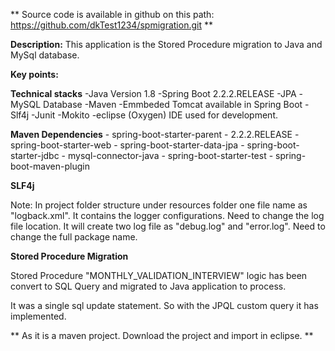
** Source code is available in github on this path: https://github.com/dkTest1234/spmigration.git **


**Description:** This application is the  Stored Procedure migration to Java and MySql database.

**Key points:**

**Technical stacks** 
	-Java Version 1.8
	-Spring Boot 2.2.2.RELEASE
	-JPA
	-MySQL Database
	-Maven
	-Emmbeded Tomcat available in Spring Boot
	-Slf4j
	-Junit
	-Mokito
	-eclipse (Oxygen) IDE used for development.

**Maven Dependencies**
	- spring-boot-starter-parent - 2.2.2.RELEASE
	- spring-boot-starter-web
	- spring-boot-starter-data-jpa
	- spring-boot-starter-jdbc
	- mysql-connector-java
	- spring-boot-starter-test
	- spring-boot-maven-plugin
	
	
**SLF4j**

Note: In project folder structure under resources folder one file name as "logback.xml". It contains the logger configurations. 
	  Need to change the log file location. It will create two log file as "debug.log" and "error.log".
	  Need to change the full package name.
	  

**Stored Procedure Migration**

Stored Procedure "MONTHLY_VALIDATION_INTERVIEW" logic has been convert to SQL Query and migrated to Java application to process.

It was a single sql update statement. So with the JPQL custom query it has implemented.

  
 ** As it is a maven project. Download the project and import in eclipse. **





